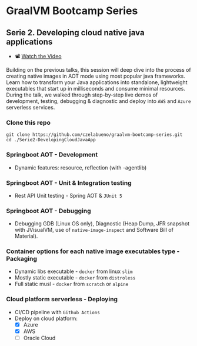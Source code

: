 # GraalVM Bootcamp Series

## Serie 2. Developing cloud native java applications
- 📽️ [Watch the Video](https://www.youtube.com/live/s7iZX_7WQr4)


Building on the previous talks, this session will deep dive into the process of creating native images in AOT mode using most popular java frameworks. Learn how to transform your Java applications into standalone, lightweight executables that start up in milliseconds and consume minimal resources. During the talk, we walked through step-by-step live demos of development, testing, debugging & diagnostic and deploy into `AWS` and `Azure` serverless services.

### Clone this repo
```
git clone https://github.com/czelabueno/graalvm-bootcamp-series.git
cd ./Serie2-DevelopingCloudJavaApp
```

### Springboot AOT - Development
- Dynamic features: resource, reflection (with -agentlib)

### Springboot AOT - Unit & Integration testing
- Rest API Unit testing - Spring AOT & `JUnit 5`

### Springboot AOT - Debugging
- Debugging GDB (Linux OS only), Diagnostic (Heap Dump, JFR snapshot with JVisualVM, use of `native-image-inspect` and Software Bill of Material).

### Container options for each native image executables type - Packaging
- Dynamic libs executable - `docker` from linux `slim`
- Mostly static executable - `docker` from `distroless`
- Full static musl - `docker` from `scratch` or `alpine`

### Cloud platform serverless - Deploying
- CI/CD pipeline with `Github Actions`
- Deploy on cloud platform:
    - [x] Azure
    - [x] AWS
    - [ ] Oracle Cloud